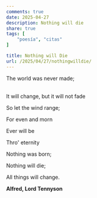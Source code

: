```yaml
---
comments: true
date: 2025-04-27
description: Nothing will die
share: true
tags: [
    "poesía", "citas"
]

title: Nothing will Die
url: /2025/04/27/nothingwilldie/
---
```


The world was never made;</p>  
It will change, but it will not fade</p> 
So let the wind range;  </p>
For even and morn </p>
Ever will be</p>
Thro' eternity</p>
Nothing was born;</p>
Nothing will die;</p>
All things will change.</p>

**Alfred, Lord Tennyson**